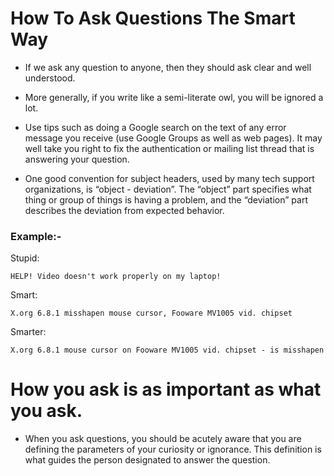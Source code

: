# How To Ask Questions The Smart Way
* If we ask any question to anyone, then they should ask clear and well understood.
 
* More generally, if you write like a semi-literate owl, you will be ignored a lot. 

* Use tips such as doing a Google search on the text of any error message you receive (use Google Groups as well as web pages). It may well take you right to fix the authentication or mailing list thread that is answering your question. 

* One good convention for subject headers, used by many tech support organizations, is “object - deviation”. The “object” part specifies what thing or group of things is having a problem, and the “deviation” part describes the deviation from expected behavior.

### Example:-

Stupid:

    HELP! Video doesn't work properly on my laptop!
Smart:

    X.org 6.8.1 misshapen mouse cursor, Fooware MV1005 vid. chipset
Smarter:

    X.org 6.8.1 mouse cursor on Fooware MV1005 vid. chipset - is misshapen
# How you ask is as important as what you ask.
* When you ask questions, you should be acutely aware that you are defining the parameters of your curiosity or ignorance. This definition is what guides the person designated to answer the question.
